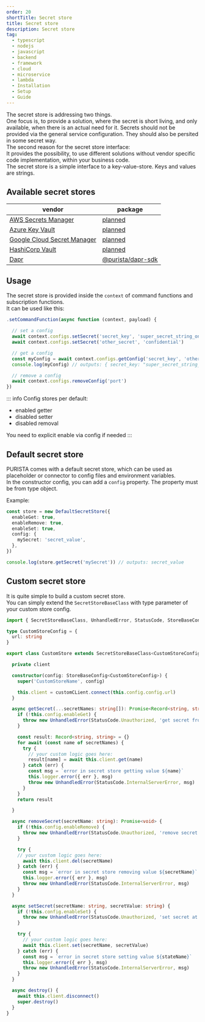 ```yaml
---
order: 20
shortTitle: Secret store
title: Secret store
description: Secret store
tag:
  - typescript
  - nodejs
  - javascript
  - backend
  - framework
  - cloud
  - microservice
  - lambda
  - Installation
  - Setup
  - Guide
---
```



The secret store is addressing two things.  
One focus is, to provide a solution, where the secret is short living, and only available, when there is an actual need for it. Secrets should not be provided via the general service configuration. They should also be persited in some secret way.  
The second reason for the secret store interface:  
It provides the possibility, to use different solutions without vendor specific code implementation, within your business code.  
The secret store is a simple interface to a key-value-store. Keys and values are strings.

## Available secret stores

| vendor                                                                    | package   |
|---                                                                        |---        |
| [AWS Secrets Manager](https://aws.amazon.com/secrets-manager)             | [planned](https://github.com/sebastianwessel/purista/issues/106)      |
| [Azure Key Vault](https://azure.microsoft.com/en-us/products/key-vault)   | [planned](https://github.com/sebastianwessel/purista/issues/107)      |
| [Google Cloud Secret Manager](https://cloud.google.com/secret-manager)    | [planned](https://github.com/sebastianwessel/purista/issues/108)      |
| [HashiCorp Vault](https://www.vaultproject.io)                            | [planned](https://github.com/sebastianwessel/purista/issues/109)      |
| [Dapr](https://dapr.io)       | [@purista/dapr-sdk](../../7._deployment/4_dapr.md) |

## Usage

The secret store is provided inside the `context` of command functions and subscription functions.  
It can be used like this:

```typescript
.setCommandFunction(async function (context, payload) {

  // set a config
  await context.configs.setSecret('secret_key', 'super_secret_string_only')
  await context.configs.setSecret('other_secret', 'confidential')

  // get a config
  const myConfig = await context.configs.getConfig('secret_key', 'other_secret')
  console.log(myConfig) // outputs: { secret_key: "super_secret_string_only", other_secret: "confidential" }

  // remove a config
  await context.configs.removeConfig('port')
})
```

::: info
Config stores per default:  

- enabled getter
- disabled setter
- disabled removal

You need to explicit enable via config if needed
:::

## Default secret store

PURISTA comes with a default secret store, which can be used as placeholder or connector to config files and environment variables.  
In the constructor config, you can add a `config` property. The property must be from type object.  

Example:

```typescript
const store = new DefaultSecretStore({
  enableGet: true,
  enableRemove: true,
  enableSet: true,
  config: {
    mySecret: 'secret_value',
  },
})

console.log(store.getSecret('mySecret')) // outputs: secret_value
```


## Custom secret store

It is quite simple to build a custom secret store.  
You can simply extend the `SecretStoreBaseClass` with type parameter of your custom store config.

```typescript
import { SecretStoreBaseClass, UnhandledError, StatusCode, StoreBaseConfig } from '@purista/core'

type CustomStoreConfig = {
  url: string
}

export class CustomStore extends SecretStoreBaseClass<CustomStoreConfig> {

  private client

  constructor(config: StoreBaseConfig<CustomStoreConfig>) {
    super('CustomStoreName', config)

    this.client = customCLient.connect(this.config.config.url)
  }

  async getSecret(...secretNames: string[]): Promise<Record<string, string>> {
    if (!this.config.enableGet) {
      throw new UnhandledError(StatusCode.Unauthorized, 'get secret from store is disabled by config')
    }

    const result: Record<string, string> = {}
    for await (const name of secretNames) {
      try {
        // your custom logic goes here:
        result[name] = await this.client.get(name)
      } catch (err) {
        const msg = `error in secret store getting value ${name}`
        this.logger.error({ err }, msg)
        throw new UnhandledError(StatusCode.InternalServerError, msg)
      }
    }
    return result

  }

  async removeSecret(secretName: string): Promise<void> {
    if (!this.config.enableRemove) {
      throw new UnhandledError(StatusCode.Unauthorized, 'remove secret from store is disabled by config')
    }

    try {
    // your custom logic goes here:
      await this.client.del(secretName)
    } catch (err) {
      const msg = `error in secret store removing value ${secretName}`
      this.logger.error({ err }, msg)
      throw new UnhandledError(StatusCode.InternalServerError, msg)
    }
  }

  async setSecret(secretName: string, secretValue: string) {
    if (!this.config.enableSet) {
      throw new UnhandledError(StatusCode.Unauthorized, 'set secret at store is disabled by config')
    }

    try {
      // your custom logic goes here:
      await this.client.set(secretName, secretValue)
    } catch (err) {
      const msg = `error in secret store setting value ${stateName}`
      this.logger.error({ err }, msg)
      throw new UnhandledError(StatusCode.InternalServerError, msg)
    }
  }

  async destroy() {
    await this.client.disconnect()
    super.destroy()
  }
}
```
